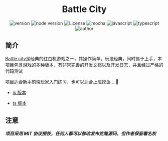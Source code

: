 <div style="text-align:center;">

# Battle City

![version](https://img.shields.io/badge/version-0.0.1-3963bc.svg)
![node version](https://img.shields.io/badge/node-6.17.1+-3963bc.svg)
![License](https://img.shields.io/badge/license-MIT-3963bc.svg)
![mocha](https://img.shields.io/badge/test-mocha-3963bc.svg)
![javascript](https://img.shields.io/badge/js-Es11-3963bc.svg)
![typescript](https://img.shields.io/badge/ts-3.9.7-3963bc.svg)
![author](https://img.shields.io/badge/author-hec9527-3963bc.svg)

</div>

## 简介

[Battle city](https://github.com/hec9527/BattleCity)是经典的红白机游戏之一，其操作简单，玩法经典，同时易于上手，本项目包含游戏的多种版本，有非常完善的开发文档以及开发日志，并且经过严格的代码测试

项目适合新手前端玩家入门练习，也可以适合上班摸鱼....🐶

- [js 版本](https://github.com/hec9527/BattleCity)

- [ts 版本](https://github.com/hec9527/BattleCity)

## 注意

**_项目采用 MIT 协议授权，任何人都可以修改发布克隆源码，但作者保留署名权_**
